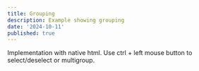 ```yaml
---
title: Grouping
description: Example showing grouping
date: '2024-10-11'
published: true
---
```

<script>
  import GridWrapper from './grid-wrapper.svelte'
</script>

<GridWrapper />

Implementation with native html. Use ctrl + left mouse button to select/deselect or multigroup.